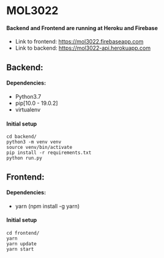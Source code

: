 # MOL3022

#### Backend and Frontend are running at Heroku and Firebase
- Link to frontend: https://mol3022.firebaseapp.com
- Link to backend: https://mol3022-api.herokuapp.com

## Backend:

#### Dependencies:
- Python3.7
- pip[10.0 - 19.0.2]
- virtualenv

#### Initial setup
```
cd backend/
python3 -m venv venv
source venv/bin/activate
pip install -r requirements.txt
python run.py
```

## Frontend:

#### Dependencies:
- yarn (npm install -g yarn)

#### Initial setup
```
cd frontend/
yarn
yarn update
yarn start
```
